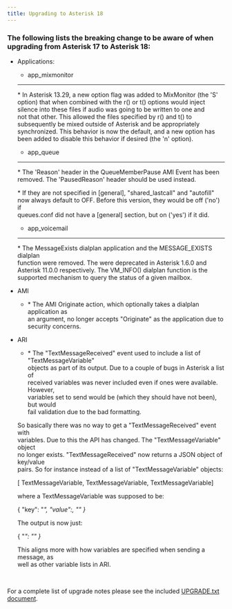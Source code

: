 ```yaml
---
title: Upgrading to Asterisk 18
---
```


### The following lists the breaking change to be aware of when upgrading from Asterisk 17 to Asterisk 18:

* Applications:
	+ app\_mixmonitor  
	------------------  
	 \* In Asterisk 13.29, a new option flag was added to MixMonitor (the 'S'  
	 option) that when combined with the r() or t() options would inject  
	 silence into these files if audio was going to be written to one and  
	 not that other. This allowed the files specified by r() and t() to  
	 subsequently be mixed outside of Asterisk and be appropriately  
	 synchronized. This behavior is now the default, and a new option has  
	 been added to disable this behavior if desired (the 'n' option).
	+ app\_queue  
	------------------  
	 \* The 'Reason' header in the QueueMemberPause AMI Event has been  
	 removed. The 'PausedReason' header should be used instead.
	
	\* If they are not specified in [general], "shared\_lastcall" and "autofill"  
	 now always default to OFF. Before this version, they would be off ('no') if  
	 queues.conf did not have a [general] section, but on ('yes') if it did.
	+ app\_voicemail  
	------------------  
	 \* The MessageExists dialplan application and the MESSAGE\_EXISTS dialplan  
	 function were removed. The were deprecated in Asterisk 1.6.0 and  
	 Asterisk 11.0.0 respectively. The VM\_INFO() dialplan function is the  
	 supported mechanism to query the status of a given mailbox.
* AMI
	+ \* The AMI Originate action, which optionally takes a dialplan application as  
	 an argument, no longer accepts "Originate" as the application due to  
	 security concerns.
* ARI
	+ \* The "TextMessageReceived" event used to include a list of "TextMessageVariable"  
	 objects as part of its output. Due to a couple of bugs in Asterisk a list of  
	 received variables was never included even if ones were available. However,  
	 variables set to send would be (which they should have not been), but would  
	 fail validation due to the bad formatting.
	
	So basically there was no way to get a "TextMessageReceived" event with  
	 variables. Due to this the API has changed. The "TextMessageVariable" object  
	 no longer exists. "TextMessageReceived" now returns a JSON object of key/value  
	 pairs. So for instance instead of a list of "TextMessageVariable" objects:
	
	[ TextMessageVariable, TextMessageVariable, TextMessageVariable]
	
	where a TextMessageVariable was supposed to be:
	
	{ "key": "<var name>", "value":, "<var value>" }
	
	The output is now just:
	
	{ "<var name>": "<var value>" }
	
	This aligns more with how variables are specified when sending a message, as  
	 well as other variable lists in ARI.

 

For a complete list of upgrade notes please see the included [UPGRADE.txt document](https://raw.githubusercontent.com/asterisk/asterisk/18/UPGRADE.txt).

